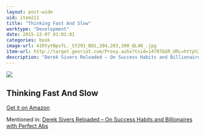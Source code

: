 ```yaml
---
layout: post-wide
uid: item211
title: "Thinking Fast And Slow"
worktype: "Development"
date: 2015-12-07 01:01:01
categories: book
image-url: 41RtytNpsfL._SY291_BO1,204,203,200_QL40_.jpg
item-url: http://target.georiot.com/Proxy.ashx?tsid=14707&GR_URL=http%3A%2F%2Fwww.amazon.com%2FThinking-Fast-Slow-Daniel-Kahneman%2Fdp%2F0374533555%2F
description: "Derek Sivers Reloaded – On Success Habits and Billionaires with Perfect Abs"
---
```

<a href="http://target.georiot.com/Proxy.ashx?tsid=14707&GR_URL=http%3A%2F%2Fwww.amazon.com%2FThinking-Fast-Slow-Daniel-Kahneman%2Fdp%2F0374533555%2F" target="blank"><img src="../../../../img/thumbs/41RtytNpsfL._SY291_BO1,204,203,200_QL40_.jpg" class="prod-img"></a>
<h2>Thinking Fast And Slow</h2>
<p><a href="http://target.georiot.com/Proxy.ashx?tsid=14707&GR_URL=http%3A%2F%2Fwww.amazon.com%2FThinking-Fast-Slow-Daniel-Kahneman%2Fdp%2F0374533555%2F" target="blank">Get it on Amazon</a><p>
<p>Mentioned in: <a href="http://fourhourworkweek.com/2015/12/28/derek-sivers-reloaded-on-success-habits-and-billionaires-with-perfect-abs/" target="blank">Derek Sivers Reloaded – On Success Habits and Billionaires with Perfect Abs</a></p>
